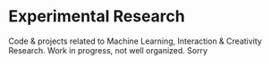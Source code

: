 # Experimental Research
Code & projects related to Machine Learning, Interaction & Creativity Research. Work in progress, not well organized. Sorry
